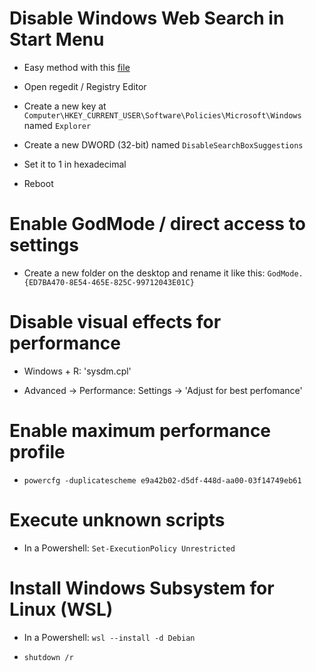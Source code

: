 # Disable Windows Web Search in Start Menu

- Easy method with this [file](NoWebSearchStartMenu.reg)

- Open regedit / Registry Editor

- Create a new key at `Computer\HKEY_CURRENT_USER\Software\Policies\Microsoft\Windows` named `Explorer`

- Create a new DWORD (32-bit) named `DisableSearchBoxSuggestions`

- Set it to 1 in hexadecimal

- Reboot

# Enable GodMode / direct access to settings

- Create a new folder on the desktop and rename it like this: `GodMode.{ED7BA470-8E54-465E-825C-99712043E01C}`

# Disable visual effects for performance

- Windows + R: 'sysdm.cpl'

- Advanced -> Performance: Settings -> 'Adjust for best perfomance'

# Enable maximum performance profile

- `powercfg -duplicatescheme e9a42b02-d5df-448d-aa00-03f14749eb61`

# Execute unknown scripts

- In a Powershell: `Set-ExecutionPolicy Unrestricted`

# Install Windows Subsystem for Linux (WSL)

- In a Powershell: `wsl --install -d Debian`

- `shutdown /r`
